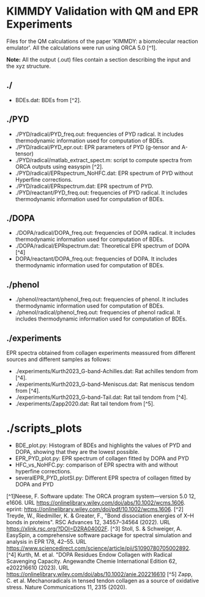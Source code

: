 # KIMMDY Validation with QM and EPR Experiments

Files for the QM calculations of the paper 'KIMMDY: a biomolecular reaction
emulator'. All the calculations were run using ORCA 5.0 [^1].

**Note:** All the output (.out) files contain a section describing the input
and the xyz structure.

## ./

* BDEs.dat:
BDEs from [^2].

## ./PYD

* ./PYD/radical/PYD_freq.out:
frequencies of PYD radical. It includes thermodynamic information used for
computation of BDEs.
* ./PYD/radical/PYD_epr.out:
EPR parameters of PYD (g-tensor and A-tensor)
* ./PYD/radical/matlab_extract_spect.m:
script to compute spectra from ORCA outputs using easyspin [^2].
* ./PYD/radical/EPRspectrum_NoHFC.dat:
EPR spectrum of PYD without Hyperfine corrections.
* ./PYD/radical/EPRspectrum.dat:
EPR spectrum of PYD.
* ./PYD/reactant/PYD_freq.out:
frequencies of PYD radical. It includes thermodynamic information used for
computation of BDEs.

## ./DOPA

* ./DOPA/radical/DOPA_freq.out:
frequencies of DOPA radical. It includes thermodynamic information used for
computation of BDEs.
* ./DOPA/radical/EPRspectrum.dat:
Theoretical EPR spectrum of DOPA [^4]
* DOPA/reactant/DOPA_freq.out:
frequencies of DOPA. It includes thermodynamic information used for computation
of BDEs.

## ./phenol

* ./phenol/reactant/phenol_freq.out:
frequencies of phenol. It includes thermodynamic information used for
computation of BDEs.
* ./phenol/radical/phenol_freq.out:
frequencies of phenol radical. It includes thermodynamic information used for
computation of BDEs.

## ./experiments

EPR spectra obtained from collagen experiments meassured from different sources
and different samples as follows:

* ./experiments/Kurth2023_G-band-Achilles.dat:
Rat achilles tendom from [^4].
* ./experiments/Kurth2023_G-band-Meniscus.dat:
Rat meniscus tendom from [^4].
* ./experiments/Kurth2023_G-band-Tail.dat:
Rat tail tendom from [^4].
* ./experiments/Zapp2020.dat:
Rat tail tendom from [^5].

# ./scripts_plots

* BDE_plot.py:
Histogram of BDEs and highlights the values of PYD and DOPA, showing
that they are the lowest possible.
* EPR_PYD_plot.py:
EPR spectrum of collagen fitted by DOPA and PYD
* HFC_vs_NoHFC.py:
comparison of EPR spectra with and without hyperfine corrections.
* severalEPR_PYD_plotSI.py:
Different EPR spectra of collagen fitted by DOPA and PYD

[^1]Neese, F. Software update: The ORCA program system—version 5.0
12, e1606. URL https://onlinelibrary.wiley.com/doi/abs/10.1002/wcms.1606.
eprint: https://onlinelibrary.wiley.com/doi/pdf/10.1002/wcms.1606.
[^2] Treyde, W., Riedmiller, K. & Greater, F., "Bond dissociation energies of
X–H bonds in proteins". RSC Advances 12, 34557–34564 (2022).
URL https://xlink.rsc.org/?DOI=D2RA04002F.
[^3] Stoll, S. & Schweiger, A. EasySpin, a comprehensive software package for
spectral simulation and analysis in EPR 178, 42–55.
URL https://www.sciencedirect.com/science/article/pii/S1090780705002892.
[^4] Kurth, M. et al. "DOPA Residues Endow Collagen with Radical Scavenging
Capacity. Angewandte Chemie International Edition 62, e202216610 (2023).
URL https://onlinelibrary.wiley.com/doi/abs/10.1002/anie.202216610
[^5] Zapp, C. et al. Mechanoradicals in tensed tendon collagen as a source of
oxidative stress. Nature Communications 11, 2315 (2020).
